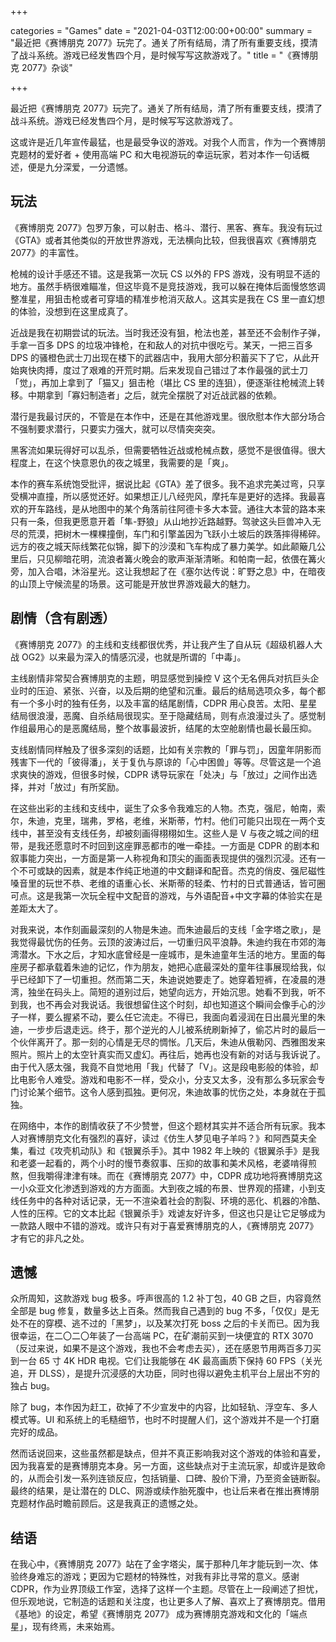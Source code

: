 +++

categories = "Games"
date = "2021-04-03T12:00:00+00:00"
summary = "最近把《赛博朋克 2077》玩完了。通关了所有结局，清了所有重要支线，摸清了战斗系统。游戏已经发售四个月，是时候写写这款游戏了。"
title = "《赛博朋克 2077》杂谈"

+++

最近把《赛博朋克 2077》玩完了。通关了所有结局，清了所有重要支线，摸清了战斗系统。游戏已经发售四个月，是时候写写这款游戏了。

这或许是近几年宣传最猛，也是最受争议的游戏。对我个人而言，作为一个赛博朋克题材的爱好者 + 使用高端 PC 和大电视游玩的幸运玩家，若对本作一句话概述，便是九分深爱，一分遗憾。

## 玩法

《赛博朋克 2077》包罗万象，可以射击、格斗、潜行、黑客、赛车。我没有玩过《GTA》或者其他类似的开放世界游戏，无法横向比较，但我很喜欢《赛博朋克 2077》的丰富性。

枪械的设计手感还不错。这是我第一次玩 CS 以外的 FPS 游戏，没有明显不适的地方。虽然手柄很难瞄准，但这毕竟不是竞技游戏，我可以躲在掩体后面慢悠悠调整准星，用狙击枪或者可穿墙的精准步枪消灭敌人。这其实是我在 CS 里一直幻想的体验，没想到在这里成真了。

近战是我在初期尝试的玩法。当时我还没有狙，枪法也差，甚至还不会制作子弹，手拿一百多 DPS 的垃圾冲锋枪，在和敌人的对抗中很吃亏。某天，一把三百多 DPS 的骚橙色武士刀出现在楼下的武器店中，我用大部分积蓄买下了它，从此开始爽快肉搏，度过了艰难的开荒时期。后来发现自己错过了本作最强的武士刀「觉」，再加上拿到了「猫又」狙击枪（堪比 CS 里的连狙），便逐渐往枪械流上转移。中期拿到「寡妇制造者」之后，就完全摆脱了对近战武器的依赖。

潜行是我最讨厌的，不管是在本作中，还是在其他游戏里。很欣慰本作大部分场合不强制要求潜行，只要实力强大，就可以尽情突突突。

黑客流如果玩得好可以乱杀，但需要牺牲近战或枪械点数，感觉不是很值得。很大程度上，在这个快意恩仇的夜之城里，我需要的是「爽」。

本作的赛车系统饱受批评，据说比起《GTA》差了很多。我不追求完美过弯，只享受横冲直撞，所以感觉还好。如果想正儿八经兜风，摩托车是更好的选择。我最喜欢的开车路线，是从地图中的某个角落前往阿德卡多大本营。通往大本营的路本来只有一条，但我更愿意开着「隼-野狼」从山地抄近路越野。驾驶这头巨兽冲入无尽的荒漠，把树木一棵棵撞倒，车门和引擎盖因为飞跃小土坡后的跌落摔得稀碎。远方的夜之城天际线繁花似锦，脚下的沙漠和飞车构成了暴力美学。如此颠簸几公里后，只见柳暗花明，流浪者篝火晚会的歌声渐渐清晰。和帕南一起，依偎在篝火旁，加入合唱，沐浴星光。这让我想起了在《塞尔达传说：旷野之息》中，在暗夜的山顶上守候流星的场景。这可能是开放世界游戏最大的魅力。

## 剧情（含有剧透）

《赛博朋克 2077》的主线和支线都很优秀，并让我产生了自从玩《超级机器人大战 OG2》以来最为深入的情感沉浸，也就是所谓的「中毒」。

主线剧情非常契合赛博朋克的主题，明显感觉到操控 V 这个无名佣兵对抗巨头企业时的压迫、紧张、兴奋，以及后期的绝望和沉重。最后的结局选项众多，每个都有一个多小时的独有任务，以及丰富的结尾剧情，CDPR 用心良苦。太阳、星星结局很浪漫，恶魔、自杀结局很现实。至于隐藏结局，则有点浪漫过头了。感觉制作组最用心的是恶魔结局，整个故事最波折，结尾的太空舱剧情也最长最压抑。

支线剧情同样触及了很多深刻的话题，比如有关宗教的「罪与罚」，因童年阴影而残害下一代的「彼得潘」，关于复仇与原谅的「心中困兽」等等。尽管这是一个追求爽快的游戏，但很多时候，CDPR 诱导玩家在「处决」与「放过」之间作出选择，并对「放过」有所奖励。

在这些出彩的主线和支线中，诞生了众多令我难忘的人物。杰克，强尼，帕南，索尔，朱迪，克里，瑞弗，罗格，老维，米斯蒂，竹村。他们可能只出现在一两个支线中，甚至没有支线任务，却被刻画得栩栩如生。这些人是 V 与夜之城之间的纽带，是我还愿意时不时回到这座罪恶都市的唯一牵挂。一方面是 CDPR 的剧本和叙事能力突出，一方面是第一人称视角和顶尖的画面表现提供的强烈沉浸。还有一个不可或缺的因素，就是本作纯正地道的中文翻译和配音。杰克的俏皮、强尼磁性嗓音里的玩世不恭、老维的语重心长、米斯蒂的轻柔、竹村的日式普通话，皆可圈可点。这是我第一次玩全程中文配音的游戏，与外语配音+中文字幕的体验实在是差距太大了。

对我来说，本作刻画最深刻的人物是朱迪。而朱迪最后的支线「金字塔之歌」，是我觉得最忧伤的任务。云顶的波涛过后，一切重归风平浪静。朱迪约我在市郊的海湾潜水。下水之后，才知水底曾经是一座城市，是朱迪童年生活的地方。里面的每座房子都承载着朱迪的记忆，作为朋友，她把心底最深处的童年往事展现给我，似乎已经卸下了一切重担。然而第二天，朱迪说她要走了。她穿着短裤，在凌晨的港湾，独坐在码头上。简短的道别过后，她望向远方，开始沉思。她看不到我，听不到我，也不再会对我说话。我很想留住这个时刻，却也知道这个瞬间会像手心的沙子一样，要么握紧不动，要么任它流走。不得已，我面向着浸润在日出晨光里的朱迪，一步步后退走远。终于，那个逆光的人儿被系统刷新掉了，偷芯片时的最后一个伙伴离开了。那一刻的心情是无尽的惆怅。几天后，朱迪从俄勒冈、西雅图发来照片。照片上的太空针真实而又虚幻。再往后，她再也没有新的对话与我诉说了。由于代入感太强，我竟不自觉地用「我」代替了「V」。这是段电影般的体验，却比电影令人难受。游戏和电影不一样，受众小，分支又太多，没有那么多玩家会专门讨论某个细节。这令人感到孤独。更何况，朱迪故事的忧伤之处，本身就在于孤独。

在网络中，本作的剧情收获了不少赞誉，但这个题材其实并不适合所有玩家。我本人对赛博朋克文化有强烈的喜好，读过《仿生人梦见电子羊吗？》和阿西莫夫全集，看过《攻壳机动队》和《银翼杀手》。其中 1982 年上映的《银翼杀手》是我和老婆一起看的，两个小时的慢节奏叙事、压抑的故事和美术风格，老婆啃得煎熬，但我嚼得津津有味。而在《赛博朋克 2077》中，CDPR 成功地将赛博朋克这一小众亚文化渗透到游戏的方方面面。大到夜之城的布景、世界观的搭建，小到支线任务中的各种对话记录，无一不渲染着社会的割裂、环境的恶化、机器的冷酷、人性的压榨。它的文本比起《银翼杀手》戏谑友好许多，但这也只是让它足够成为一款路人眼中不错的游戏。或许只有对于喜爱赛博朋克的人，《赛博朋克 2077》才有它的非凡之处。

## 遗憾

众所周知，这款游戏 bug 极多。呼声很高的 1.2 补丁包，40 GB 之巨，内容竟然全部是 bug 修复，数量多达上百条。然而我自己遇到的 bug 不多，「仅仅」是无处不在的穿模、逃不过的「黑梦」，以及某次打死 boss 之后的卡关而已。因为我很幸运，在二〇二〇年装了一台高端 PC，在矿潮前买到一块便宜的 RTX 3070（反过来说，如果不是这个游戏，我也不会考虑去买），还在感恩节用两百多刀买到一台 65 寸 4K HDR 电视。它们让我能够在 4K 最高画质下保持 60 FPS（关光追，开 DLSS），是提升沉浸感的大功臣，同时也得以避免主机平台上层出不穷的独占 bug。

除了 bug，本作因为赶工，砍掉了不少宣发中的内容，比如轻轨、浮空车、多人模式等。UI 和系统上的毛糙细节，也时不时提醒人们，这个游戏并不是一个打磨完好的成品。

然而话说回来，这些虽然都是缺点，但并不真正影响我对这个游戏的体验和喜爱，因为我喜爱的是赛博朋克本身。另一方面，这些缺点对于主流玩家，却或许是致命的，从而会引发一系列连锁反应，包括销量、口碑、股价下滑，乃至资金链断裂。最终的结果，是让潜在的 DLC、网游或续作胎死腹中，也让后来者在推出赛博朋克题材作品时瞻前顾后。这是我真正的遗憾之处。

## 结语

在我心中，《赛博朋克 2077》站在了金字塔尖，属于那种几年才能玩到一次、体验终身难忘的游戏；更因为它题材的特殊性，对我有非比寻常的意义。感谢 CDPR，作为业界顶级工作室，选择了这样一个主题。尽管在上一段阐述了担忧，但乐观地说，它制造的话题和关注度，也让更多人了解、喜欢上了赛博朋克。借用《基地》的设定，希望《赛博朋克 2077》 成为赛博朋克游戏和文化的「端点星」，现有终焉，未来始焉。



